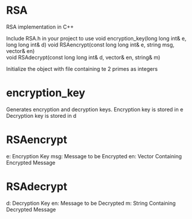 # RSA
RSA implementation in C++

Include RSA.h in your project to use 
	void encryption_key(long long int& e, long long int& d)	
	void RSAencrypt(const long long int& e, string msg, vector<long long int>& en)	
	void RSAdecrypt(const long long int& d, vector<long long int>& en, string& m)
	
Initialize the object with file containing te 2 primes as integers
  
# encryption_key
Generates encryption and decryption keys.
Encryption key is stored in e
Decryption key is stored in d

# RSAencrypt
e: Encryption Key
msg: Message to be Encrypted
en: Vector Containing Encrypted Message

# RSAdecrypt
d: Decryption Key
en: Message to be Decrypted
m: String Containing Decrypted Message
